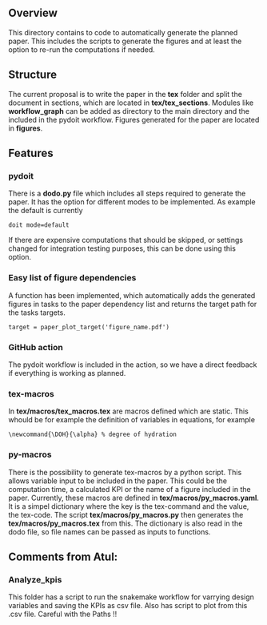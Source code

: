 ## Overview
This directory contains to code to automatically generate the planned paper.
This includes the scripts to generate the figures and at least the option to re-run the computations if needed.

## Structure
The current proposal is to write the paper in the **tex** folder and split the document in sections, which are located in **tex/tex_sections**.
Modules like **workflow_graph** can be added as directory to the main directory and the included in the pydoit workflow.
Figures generated for the paper are located in **figures**.

## Features

### pydoit
There is a **dodo.py** file which includes all steps required to generate the paper.
It has the option for different modes to be implemented.
As example the default is currently
```
doit mode=default
```
If there are expensive computations that should be skipped, or settings changed for integration testing purposes, this can be done using this option.

### Easy list of figure dependencies
A function has been implemented, which automatically adds the generated figures in tasks to the paper dependency list and returns the target path for the tasks targets.
```
target = paper_plot_target('figure_name.pdf')
```

### GitHub action
The pydoit workflow is included in the action, so we have a direct feedback if everything is working as planned.

### tex-macros
In **tex/macros/tex_macros.tex** are macros defined which are static.
This whould be for example the definition of variables in equations, for example
```
\newcommand{\DOH}{\alpha} % degree of hydration
```

### py-macros
There is the possibility to generate tex-macros by a python script.
This allows variable input to be included in the paper.
This could be the computation time, a calculated KPI or the name of a figure included in the paper.
Currently, these macros are defined in **tex/macros/py_macros.yaml**.
It is a simpel dictionary where the key is the tex-command and the value, the tex-code.
The script **tex/macros/py_macros.py** then generates the **tex/macros/py_macros.tex** from this.
The dictionary is also read in the dodo file, so file names can be passed as inputs to functions.

## Comments from Atul:
### Analyze_kpis
This folder has a script to run the snakemake workflow for varrying design variables and saving the KPIs as csv file. Also has script to plot from this .csv file. Careful with the Paths !!
